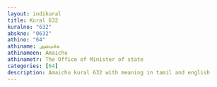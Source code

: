 ```yaml
---
layout: indikural
title: Kural 632
kuralno: "632"
abskno: "0632"
athino: "64"
athiname: அமைச்சு
athinameen: Amaichu
athinametr: The Office of Minister of state
categories: [64]
description: Amaichu kural 632 with meaning in tamil and english 
---
```


